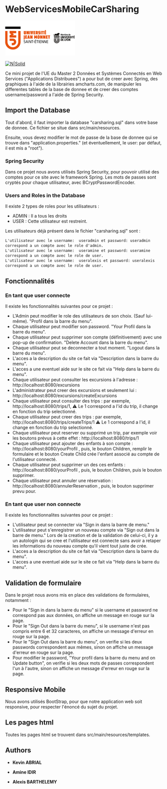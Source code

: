 # WebServicesMobileCarSharing

[![N|Solid](https://github.com/jbrat/SocialNetworkUJM-SpringReact/blob/master/src/main/resources/static/images/logo_ujm.png?raw=true)](https://www.univ-st-etienne.fr/fr/index.html)

[![N|Solid](http://rubenjgarcia.es/wp-content/uploads/2016/09/springboot.png)](https://projects.spring.io/spring-boot/)

Ce mini projet de l'UE du Master 2 Données et Systèmes Connectés en Web Services ("Applications Distribuees") a pour but de creer avec Spring, des graphiques à l'aide de la librairies amcharts.com, de manipuler les differentes tables de la base de donnee et de creer des comptes username/password a l'aide de Spring Security.

## Import the Database

Tout d'abord, il faut importer la database "carsharing.sql" dans votre base de donnee. Ce fichier se situe dans src/main/resources.

Ensuite, vous devez modifier le mot de passe de la base de donnee qui se trouve dans "application.properties." (et éventuellement, le user: par défaut, il est mis a "root").

### Spring Security

Dans ce projet nous avons utilisés Spring Security, pour pouvoir utilisé des comptes pour ce site avec le framework Spring.
Les mots de passes sont cryptés pour chaque utilisateur, avec BCryptPasswordEncoder.

### Users and Roles in the Database

Il existe 2 types de roles pour les utilisateurs : 
* ADMIN : Il a tous les droits
* USER : Cette utilisateur est restreint.

Les utilisateurs déjà présent dans le fichier "carsharing.sql" sont :

```
L'utilisateur avec le username:  useradmin et password: useradmin correspond a un compte avec le role d'admin.
L'utilisateur avec le username:  useramine et password: useramine correspond a un compte avec le role de user.
L'utilisateur avec le username:  useralexis et password: useralexis correspond a un compte avec le role de user.
```


## Fonctionnalités

### En tant que user connecte

Il existe les fonctionnalités suivantes pour ce projet : 

* L'Admin peut modifier le role des utilisateurs de son choix. (Sauf lui-même). "Profil dans la barre du menu".
* Chaque utilisateur peut modifier son password. "Your Profil dans la barre du menu".
* Chaque utilisateur peut supprimer son compte (définitivement) avec une pop-up de confirmation. "Delete Account dans la barre du menu".
* Chaque utilisateur peut se deconnecter a tout moment. "Logout dans la barre du menu".
* L'acces a la description du site ce fait via "Description dans la barre du menu".
* L'acces a une eventuel aide sur le site ce fait via "Help dans la barre du menu".
* Chaque utilisateur peut consulter les excursions à l'adresse : http://localhost:8080/excursions 
* L'administrateur peut creer des excursions et seulement lui : http://localhost:8080/excursions/createExcursions
* Chaque utilisateur peut consulter des trips : par exemple, http://localhost:8080/trips/1, :warning: Le 1 correspond a l'id du trip, il change en fonction du trip selectionné.
* Chaque utilisateur peut creer des trips : par exemple, http://localhost:8080/trips/createTrips/1 :warning: Le 1 correspond a l'id, il change en fonction du trip selectionné.
* Chaque utilisateur peut reserver ou supprimé un trip, par exemple voir les boutons prévus à cette effet : http://localhost:8080/trips/1
* Chaque utilisateur peut ajouter des enfants à son compte : http://localhost:8080/yourProfil , puis, le bouton Children, remplir le formulaire et le bouton Create Child crée l'enfant associé au compte de l'utilisateur connecté. 
* Chaque utilisateur peut supprimer un des ces enfants : http://localhost:8080/yourProfil , puis, le bouton Children, puis le bouton supprimer.
* Chaque utilisateur peut annuler une réservation : http://localhost:8080/annulerReservation , puis, le bouton supprimer prevu pour.
### En tant que user non connecte

Il existe les fonctionnalites suivantes pour ce projet : 

* L'utilisateur peut se connecter via "Sign in dans la barre de menu."
* L'utilisateur peut s'enregistrer un nouveau compte via "Sign out dans la barre de menu." Lors de la creation et de la validation de celui-ci, il y a un autologin qui se cree et l'utilisateur est connecte sans avoir a retaper les informations du nouveau compte qu'il vient tout juste de crée.
* L'acces a la description du site ce fait via "Description dans la barre du menu".
* L'acces a une eventuel aide sur le site ce fait via "Help dans la barre du menu".

## Validation de formulaire 

Dans le projet nous avons mis en place des validations de formulaires, notamment : 

* Pour le "Sign in dans la barre du menu" si le username et password ne correspond pas aux données, on affiche un message en rouge sur la page.
* Pour le "Sign Out dans la barre du menu", si le username n'est pas compris entre 6 et 32 caracteres, on affiche un message d'erreur en rouge sur la page.
* Pour le "Sign Out dans la barre du menu", on verifie si les deux passwords correspondent aux mêmes, sinon on affiche un message d'erreur en rouge sur la page.
* Pour modifier le password, "Your profil dans la barre du menu and on Update button", on verifie si les deux mots de passes correspondent l'un à l'autre, sinon on affiche un message d'erreur en rouge sur la page.

## Responsive Mobile

Nous avons utilisés BootStrap, pour que notre application web soit responsive, pour respecter l'énoncé du sujet du projet.

## Les pages html

Toutes les pages html se trouvent dans src/main/resources/templates.

## Authors

* **Kevin ABRIAL**

* **Amine IDIR**

* **Alexis BARTHELEMY**

